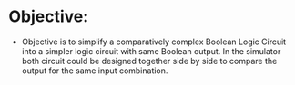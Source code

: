 # Objective:

- Objective is to simplify a comparatively complex Boolean Logic Circuit into a simpler logic circuit with same Boolean output. In the simulator both circuit could be designed together side by side to compare the output for the same input combination.
